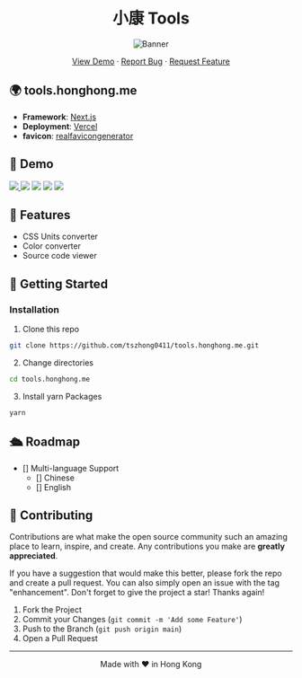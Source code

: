 <h1 align="center">
 小康 Tools
</h1>

<p align="center">
  <img src="https://socialify.git.ci/tszhong0411/tools.honghong.me/image?font=KoHo&forks=1&issues=1&logo=https%3A%2F%2Fhonghong.me%2Fstatic%2Fimages%2Flogo%2Flogo-black.png&name=1&owner=1&pattern=Circuit%20Board&pulls=1&stargazers=1&theme=Dark"  alt="Banner">
</p>

<p align="center">
    <a href="https://tools.honghong.me" target="blank">View Demo</a>
    ·
    <a href="https://github.com/tszhong0411/tools.honghong.me/issues/new/choose">Report Bug</a>
    ·
    <a href="https://github.com/tszhong0411/tools.honghong.me/issues/new/choose">Request Feature</a>
</p>

## 🌍 tools.honghong.me

- **Framework**: [Next.js](https://nextjs.org/)
- **Deployment**: [Vercel](https://vercel.com)
- **favicon**: [realfavicongenerator](https://realfavicongenerator.net/)

## 🚀 Demo

<a href="https://tools.honghong.me" target="_blank">
  <img src="https://img.shields.io/badge/website-tools.honghong.me-blue?style=flat-square&color=black" />
</a>

<img src="https://img.shields.io/github/repo-size/tszhong0411/tools.honghong.me?style=flat-square&color=green" />

<img src="https://img.shields.io/github/languages/top/tszhong0411/tools.honghong.me?style=flat-square" />

<img src="https://img.shields.io/github/commit-activity/m/tszhong0411/tools.honghong.me?color=orange&style=flat-square" />

<img src="https://img.shields.io/github/deployments/tszhong0411/tools.honghong.me/Production?style=flat-square" />

## 🤩 Features

- CSS Units converter
- Color converter
- Source code viewer

## 👋 Getting Started

### Installation

1. Clone this repo

```sh
git clone https://github.com/tszhong0411/tools.honghong.me.git
```

2. Change directories

```sh
cd tools.honghong.me
```

3. Install yarn Packages

```sh
yarn
```

## 🛳️ Roadmap

- [] Multi-language Support
  - [] Chinese
  - [] English

## 🍰 Contributing

Contributions are what make the open source community such an amazing place to learn, inspire, and create. Any contributions you make are **greatly appreciated**.

If you have a suggestion that would make this better, please fork the repo and create a pull request. You can also simply open an issue with the tag "enhancement".
Don't forget to give the project a star! Thanks again!

1. Fork the Project
2. Commit your Changes (`git commit -m 'Add some Feature'`)
3. Push to the Branch (`git push origin main`)
4. Open a Pull Request

<hr>
<p align="center">
Made with ❤️ in Hong Kong
</p>

